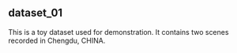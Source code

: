 ## dataset_01

This is a toy dataset used for demonstration. It contains two scenes recorded in Chengdu, CHINA.
